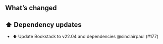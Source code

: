 ## What’s changed

## ⬆️ Dependency updates

- ⬆️ Update Bookstack to v22.04 and dependencies @sinclairpaul (#177)
